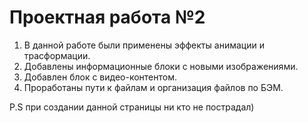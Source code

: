 # Проектная работа №2     
1. В данной работе были применены эффекты анимации и трасформации.
2. Добавлены информационные блоки с новыми изображениями.
3. Добавлен блок с видео-контентом.
4. Проработаны пути к файлам и организация файлов по БЭМ.



P.S при создании данной страницы ни кто не пострадал)

